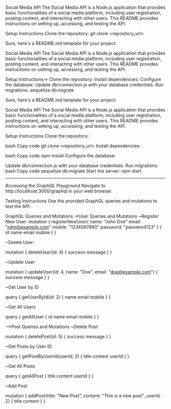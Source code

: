 Social Media API
The Social Media API is a Node.js application that provides basic functionalities of a social media platform, including user registration, posting content, and interacting with other users. This README provides instructions on setting up, accessing, and testing the API.

Setup Instructions
Clone the repository:
git clone <repository_url>


Sure, here's a README.md template for your project:

Social Media API
The Social Media API is a Node.js application that provides basic functionalities of a social media platform, including user registration, posting content, and interacting with other users. This README provides instructions on setting up, accessing, and testing the API.

Setup Instructions->
Clone the repository:
Install dependencies:
Configure the database:
Update db/connection.js with your database credentials.
Run migrations: sequelize db:migrate

Sure, here's a README.md template for your project:

Social Media API
The Social Media API is a Node.js application that provides basic functionalities of a social media platform, including user registration, posting content, and interacting with other users. This README provides instructions on setting up, accessing, and testing the API.

Setup Instructions
Clone the repository:

bash
Copy code
git clone <repository_url>
Install dependencies:

bash
Copy code
npm install
Configure the database:

Update db/connection.js with your database credentials.
Run migrations:
bash
Copy code
sequelize db:migrate
Start the server: npm start

--------------------------------------------

Accessing the GraphQL Playground
Navigate to http://localhost:3000/graphql in your web browser.

Testing Instructions
Use the provided GraphQL queries and mutations to test the API.

GraphQL Queries and Mutations
->User Queries and Mutations
~Register New User:
mutation {
  registerNewUser(
    name: "John Doe"
    email: "john@example.com"
    mobile: "1234567890"
    password: "password123"
  ) {
    id
    name
    email
    mobile
  }
}

~Delete User:

mutation {
  deleteUser(id: 4) {
    success
    message
  }
}

~Update User

mutation {
  updateUser(id: 4, name: "Doe", email: "doe@example.com") {
    success
    message
  }
}

~Get User by ID

query {
  getUserById(id: 2) {
    name
    email
    mobile
  }
}

~Get All Users

query {
  getAllUser {
    id
    name
    email
    mobile
  }
}

-->Post Queries and Mutations
~Delete Post

mutation {
  deletePost(id: 5) {
    success
    message
  }
}

~Get Posts by User ID

query {
  getPostByUserId(userId: 2) {
    title
    content
    userId
  }
}

~Get All Posts

query {
  getAllPost {
    title
    content
    userId
  }
}

~Add Post

mutation {
  addPost(title: "New Post", content: "This is a new post", userId: 2) {
    title
    content
  }
}